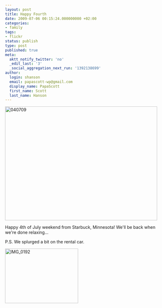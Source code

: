 ```yaml
---
layout: post
title: Happy Fourth
date: 2009-07-06 00:15:24.000000000 +02:00
categories:
- family
tags:
- flickr
status: publish
type: post
published: true
meta:
  aktt_notify_twitter: 'no'
  _edit_last: '3'
  _social_aggregation_next_run: '1392138699'
author:
  login: shanson
  email: papascott-wp@gmail.com
  display_name: PapaScott
  first_name: Scott
  last_name: Hanson
---
```

<p><a href="http://www.flickr.com/photos/51035717986@N01/3691970158" title="View '040709' on Flickr.com"><img src="3.static.flickr.com/2598/3691970158_61fb8eb1de.jpg" alt="040709" border="0" width="500" height="375" /></a></p>
<p>Happy 4th of July weekend from Starbuck, Minnesota! We'll be back when we're done relaxing...</p>
<p>P.S. We splurged a bit on the rental car.</p>
<p><a href="http://www.flickr.com/photos/51035717986@N01/3691228387" title="View 'IMG_0192' on Flickr.com"><img src="3.static.flickr.com/2442/3691228387_cf43b2dd2a_m.jpg" alt="IMG_0192" border="0" width="240" height="180" /></a></p>
